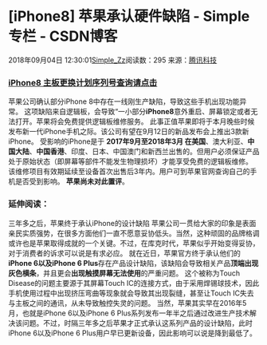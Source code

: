 # [iPhone8] 苹果承认硬件缺陷 - Simple 专栏 - CSDN博客
2018年09月04日 12:30:01[Simple_Zz](https://me.csdn.net/love284969214)阅读数：295
来源：[腾讯科技](https://ent.china.com/star/gang/11057089/20180904/33786841.html)
### [iPhone8 主板更换计划序列号查询请点击](https://www.apple.com/cn/support/iphone-8-logic-board-replacement-program/)
苹果公司确认部分iPhone 8中存在一线刚生产缺陷，导致这些手机出现功能异常。
这项缺陷来自逻辑板，会导致“一小部分**iPhone8**意外重启、屏幕锁定或者无法打开。苹果将会免费提供逻辑板维修服务。
此事正值苹果即将于本月晚些时候发布新一代iPhone手机之际。该公司有望在9月12日的新品发布会上推出3款新iPhone。
受影响的iPhone是于 **2017年9月至2018年3月 **在**美国**、澳大利亚、**中国大陆**、**中国香港**、印度、日本、中国澳门和新西兰出售的。但用户必须保证产品处于原始状态（即屏幕等部件不能发生物理损坏）才能享受免费的逻辑板维修。
该维修项目有效期延续至设备首次出售后3年内。用户可到苹果官网查询自己的手机是否受到影响。
**苹果尚未对此置评**。
### 延伸阅读：
三年多之后，苹果终于承认iPhone的设计缺陷
苹果公司一贯给大家的印象是表面亲民实质强势，在很多方面他们一直不愿意妥协低头。当然，这种顽固的品牌格调或许也是苹果取得成就的一个关键。不过，在库克时代，苹果似乎开始变得妥协，对于消费者的诉求可以说是有求必应。
就在近日，苹果官方终于承认他们的**iPhone 6以及iPhone 6 Plus**存在产品设计缺陷，该缺陷会导致相关产品**顶端出现灰色横条**，并且更会**出现触摸屏幕无法使用**的严重问题。
这个被称为Touch Disease的问题主要源于其屏幕Touch IC的连接方式，由于采用焊锡球技术，因此手机使用过程中出现挤压弯曲等现象就会导致其出现裂缝，甚至让Touch IC失去与主板之间的通讯，从未导致触控失灵的问题。
当然，苹果其实早在2016年5月，也就是iPhone 6以及iPhone 6 Plus系列发布一年半之后通过改进生产技术解决该问题。不过，时隔三年多之后苹果才正式承认这系列产品的设计缺陷，此时iPhone 6以及iPhone 6 Plus用户早已更新设备，因此影响可以说是降到最低了。
